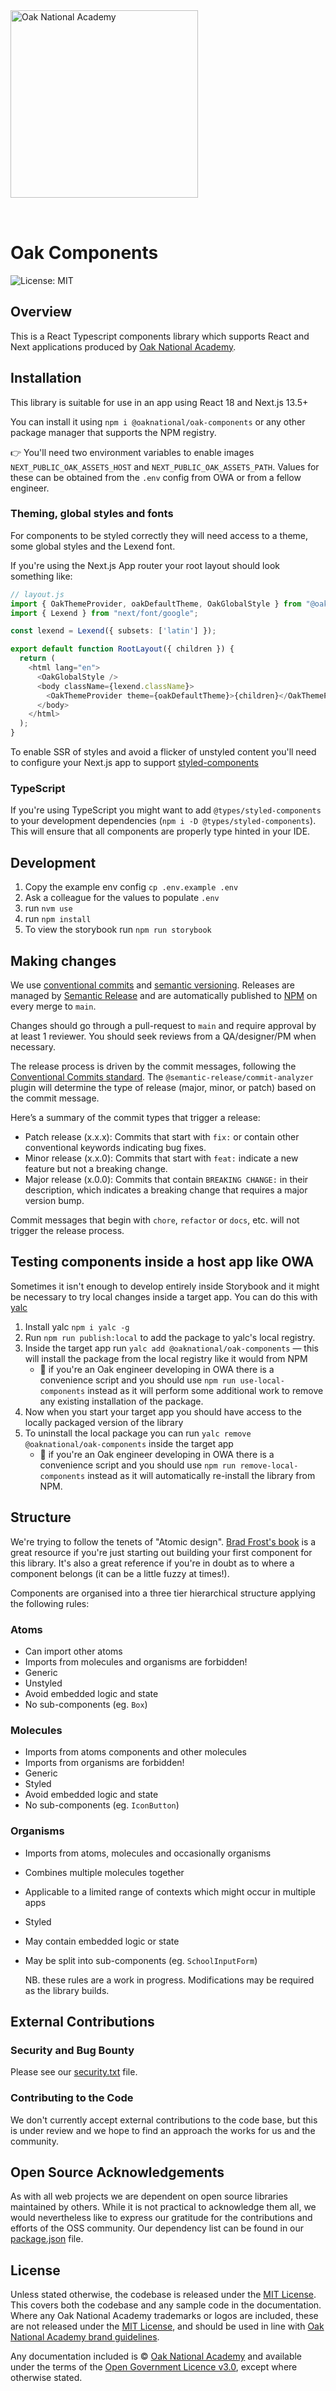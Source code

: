 <img alt="Oak National Academy" src="https://github.com/oaknational/oak-components/assets/122096/3b34c863-ff79-403a-a38e-0c997003909c" width="300" style="margin-bottom: 2rem" />

# Oak Components

![License: MIT](https://img.shields.io/badge/license-MIT-brightgreen)

## Overview

This is a React Typescript components library which supports React and Next applications produced by [Oak National Academy](https://www.thenational.academy/).

## Installation

This library is suitable for use in an app using React 18 and Next.js 13.5+

You can install it using `npm i @oaknational/oak-components` or any other package manager that supports the NPM registry.

👉 You'll need two environment variables to enable images `NEXT_PUBLIC_OAK_ASSETS_HOST` and `NEXT_PUBLIC_OAK_ASSETS_PATH`. Values for these can be obtained from the `.env` config from OWA or from a fellow engineer.

### Theming, global styles and fonts

For components to be styled correctly they will need access to a theme, some global styles and the Lexend font.

If you're using the Next.js App router your root layout should look something like:

```typescript
// layout.js
import { OakThemeProvider, oakDefaultTheme, OakGlobalStyle } from "@oaknational/oak-components";
import { Lexend } from "next/font/google";

const lexend = Lexend({ subsets: ['latin'] });

export default function RootLayout({ children }) {
  return (
    <html lang="en">
      <OakGlobalStyle />
      <body className={lexend.className}>
        <OakThemeProvider theme={oakDefaultTheme}>{children}</OakThemeProvider>
      </body>
    </html>
  );
}
```

To enable SSR of styles and avoid a flicker of unstyled content you'll need to configure your Next.js app to support [styled-components](https://nextjs.org/docs/app/building-your-application/styling/css-in-js#styled-components)

### TypeScript

If you're using TypeScript you might want to add `@types/styled-components` to your development dependencies (`npm i -D @types/styled-components`). This will ensure that all components are properly type hinted in your IDE.

## Development

1. Copy the example env config `cp .env.example .env`
2. Ask a colleague for the values to populate `.env`
3. run `nvm use`
4. run `npm install`
5. To view the storybook run `npm run storybook`

## Making changes

We use [conventional commits](https://www.conventionalcommits.org/en/v1.0.0/) and [semantic versioning](https://semver.org/). Releases are managed by [Semantic Release](https://github.com/semantic-release/semantic-release) and are automatically published to [NPM](https://www.npmjs.com/package/@oaknational/oak-components) on every merge to `main`.

Changes should go through a pull-request to `main` and require approval by at least 1 reviewer. You should seek reviews from a QA/designer/PM when necessary.

The release process is driven by the commit messages, following the [Conventional Commits standard](https://www.conventionalcommits.org/en/v1.0.0/#specification). The `@semantic-release/commit-analyzer` plugin will determine the type of release (major, minor, or patch) based on the commit message.

Here’s a summary of the commit types that trigger a release:

- Patch release (x.x.x): Commits that start with `fix:` or contain other conventional keywords indicating bug fixes.
- Minor release (x.x.0): Commits that start with `feat:` indicate a new feature but not a breaking change.
- Major release (x.0.0): Commits that contain `BREAKING CHANGE:` in their description, which indicates a breaking change that requires a major version bump.

Commit messages that begin with `chore`, `refactor` or `docs`, etc. will not trigger the release process.

## Testing components inside a host app like OWA

Sometimes it isn't enough to develop entirely inside Storybook and it might be necessary to try local changes inside a target app. You can do this with [yalc](https://github.com/wclr/yalc)

1. Install yalc `npm i yalc -g`
2. Run `npm run publish:local` to add the package to yalc's local registry.
3. Inside the target app run `yalc add @oaknational/oak-components` — this will install the package from the local registry like it would from NPM
   - 🚨 if you're an Oak engineer developing in OWA there is a convenience script and you should use `npm run use-local-components` instead
     as it will perform some additional work to remove any existing installation of the package.
4. Now when you start your target app you should have access to the locally packaged version of the library
5. To uninstall the local package you can run `yalc remove @oaknational/oak-components` inside the target app
   - 🚨 if you're an Oak engineer developing in OWA there is a convenience script and you should use `npm run remove-local-components` instead
     as it will automatically re-install the library from NPM.

## Structure

We're trying to follow the tenets of "Atomic design". [Brad Frost's book](https://atomicdesign.bradfrost.com/) is
a great resource if you're just starting out building your first component for this library. It's also a great reference
if you're in doubt as to where a component belongs (it can be a little fuzzy at times!).

Components are organised into a three tier hierarchical structure applying the following rules:

### Atoms

- Can import other atoms
- Imports from molecules and organisms are forbidden!
- Generic
- Unstyled
- Avoid embedded logic and state
- No sub-components
  (eg. `Box`)

### Molecules

- Imports from atoms components and other molecules
- Imports from organisms are forbidden!
- Generic
- Styled
- Avoid embedded logic and state
- No sub-components
  (eg. `IconButton`)

### Organisms

- Imports from atoms, molecules and occasionally organisms
- Combines multiple molecules together
- Applicable to a limited range of contexts which might occur in multiple apps
- Styled
- May contain embedded logic or state
- May be split into sub-components
  (eg. `SchoolInputForm`)

  NB. these rules are a work in progress. Modifications may be required as the library builds.

## External Contributions

### Security and Bug Bounty

Please see our [security.txt](https://www.thenational.academy/.well-known/security.txt) file.

### Contributing to the Code

We don't currently accept external contributions to the code base, but this is under review and we hope to find an approach the works for us and the community.

## Open Source Acknowledgements

As with all web projects we are dependent on open source libraries maintained by others. While it is not practical to acknowledge them all, we would nevertheless like to express our gratitude for the contributions and efforts of the OSS community. Our dependency list can be found in our [package.json](package.json) file.

## License

Unless stated otherwise, the codebase is released under the [MIT License][mit]. This covers both the codebase and any sample code in the documentation. Where any Oak National Academy trademarks or logos are included, these are not released under the [MIT License][mit], and should be used in line with [Oak National Academy brand guidelines][brand].

Any documentation included is © [Oak National Academy][oak] and available under the terms of the [Open Government Licence v3.0][ogl], except where otherwise stated.

[mit]: https://github.com/oaknational/oak-components?tab=MIT-1-ov-file#readme
[oak]: https://www.thenational.academy/
[ogl]: https://www.nationalarchives.gov.uk/doc/open-government-licence/version/3/
[brand]: https://support.thenational.academy/using-the-oak-brand

